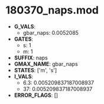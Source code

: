 # 180370_naps.mod

- **G_VALS**:
  - gbar_naps: 0.0052085
- **GATES**:
  - s: 1
  - m: 1
- **SUFFIX**: naps
- **GMAX_NAME**: gbar_naps
- **STATES**: ['m', 's']
- **I_VALS**:
  - 6.3: 0.005209837187008937
  - 37: 0.005209837187008937
- **ERROR_FLAGS**: []
